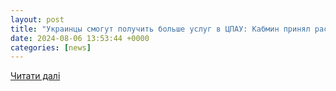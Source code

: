 ```yaml
---
layout: post
title: "Украинцы смогут получить больше услуг в ЦПАУ: Кабмин принял распоряжение"
date: 2024-08-06 13:53:44 +0000
categories: [news]
---
```


[Читати далі](https://dengi.ua/budget/9748979-ukraintsy-smogut-poluchit-bolshe-uslug-v-tspau-kabmin-prinyal-rasporyazhenie)
